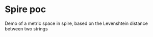 Spire poc
=======

Demo of a metric space in spire, based on the Levenshtein distance between two strings

